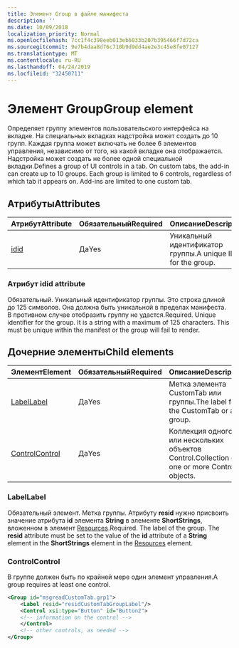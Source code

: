 ```yaml
---
title: Элемент Group в файле манифеста
description: ''
ms.date: 10/09/2018
localization_priority: Normal
ms.openlocfilehash: 7cc1f4c398eeb013eb6033b207b395466f7d72ca
ms.sourcegitcommit: 9e7b4daa8d76c710b9d9dd4ae2e3c45e8fe07127
ms.translationtype: MT
ms.contentlocale: ru-RU
ms.lasthandoff: 04/24/2019
ms.locfileid: "32450711"
---
```

# <a name="group-element"></a><span data-ttu-id="4eafc-102">Элемент Group</span><span class="sxs-lookup"><span data-stu-id="4eafc-102">Group element</span></span>

<span data-ttu-id="4eafc-p101">Определяет группу элементов пользовательского интерфейса на вкладке.  На специальных вкладках надстройка может создать до 10 групп. Каждая группа может включать не более 6 элементов управления, независимо от того, на какой вкладке она отображается. Надстройка может создать не более одной специальной вкладки.</span><span class="sxs-lookup"><span data-stu-id="4eafc-p101">Defines a group of UI controls in a tab.  On custom tabs, the add-in can create up to 10 groups. Each group is limited to 6 controls, regardless of which tab it appears on. Add-ins are limited to one custom tab.</span></span>

## <a name="attributes"></a><span data-ttu-id="4eafc-106">Атрибуты</span><span class="sxs-lookup"><span data-stu-id="4eafc-106">Attributes</span></span>

|  <span data-ttu-id="4eafc-107">Атрибут</span><span class="sxs-lookup"><span data-stu-id="4eafc-107">Attribute</span></span>  |  <span data-ttu-id="4eafc-108">Обязательный</span><span class="sxs-lookup"><span data-stu-id="4eafc-108">Required</span></span>  |  <span data-ttu-id="4eafc-109">Описание</span><span class="sxs-lookup"><span data-stu-id="4eafc-109">Description</span></span>  |
|:-----|:-----|:-----|
|  [<span data-ttu-id="4eafc-110">id</span><span class="sxs-lookup"><span data-stu-id="4eafc-110">id</span></span>](#id-attribute)  |  <span data-ttu-id="4eafc-111">Да</span><span class="sxs-lookup"><span data-stu-id="4eafc-111">Yes</span></span>  | <span data-ttu-id="4eafc-112">Уникальный идентификатор группы.</span><span class="sxs-lookup"><span data-stu-id="4eafc-112">A unique ID for the group.</span></span>|

### <a name="id-attribute"></a><span data-ttu-id="4eafc-113">Атрибут id</span><span class="sxs-lookup"><span data-stu-id="4eafc-113">id attribute</span></span>

<span data-ttu-id="4eafc-p102">Обязательный. Уникальный идентификатор группы. Это строка длиной до 125 символов. Она должна быть уникальной в пределах манифеста. В противном случае отобразить группу не удастся.</span><span class="sxs-lookup"><span data-stu-id="4eafc-p102">Required. Unique identifier for the group. It is a string with a maximum of 125 characters. This must be unique within the manifest or the group will fail to render.</span></span>

## <a name="child-elements"></a><span data-ttu-id="4eafc-118">Дочерние элементы</span><span class="sxs-lookup"><span data-stu-id="4eafc-118">Child elements</span></span>
|  <span data-ttu-id="4eafc-119">Элемент</span><span class="sxs-lookup"><span data-stu-id="4eafc-119">Element</span></span> |  <span data-ttu-id="4eafc-120">Обязательный</span><span class="sxs-lookup"><span data-stu-id="4eafc-120">Required</span></span>  |  <span data-ttu-id="4eafc-121">Описание</span><span class="sxs-lookup"><span data-stu-id="4eafc-121">Description</span></span>  |
|:-----|:-----|:-----|
|  [<span data-ttu-id="4eafc-122">Label</span><span class="sxs-lookup"><span data-stu-id="4eafc-122">Label</span></span>](#label)      | <span data-ttu-id="4eafc-123">Да</span><span class="sxs-lookup"><span data-stu-id="4eafc-123">Yes</span></span> |  <span data-ttu-id="4eafc-124">Метка элемента CustomTab или группы.</span><span class="sxs-lookup"><span data-stu-id="4eafc-124">The label for the CustomTab or a group.</span></span>  |
|  [<span data-ttu-id="4eafc-125">Control</span><span class="sxs-lookup"><span data-stu-id="4eafc-125">Control</span></span>](#control)    | <span data-ttu-id="4eafc-126">Да</span><span class="sxs-lookup"><span data-stu-id="4eafc-126">Yes</span></span> |  <span data-ttu-id="4eafc-127">Коллекция одного или нескольких объектов Control.</span><span class="sxs-lookup"><span data-stu-id="4eafc-127">Collection of one or more Control objects.</span></span>  |

### <a name="label"></a><span data-ttu-id="4eafc-128">Label</span><span class="sxs-lookup"><span data-stu-id="4eafc-128">Label</span></span> 

<span data-ttu-id="4eafc-p103">Обязательный элемент. Метка группы. Атрибуту **resid** нужно присвоить значение атрибута **id** элемента **String** в элементе **ShortStrings**, вложенном в элемент [Resources](resources.md).</span><span class="sxs-lookup"><span data-stu-id="4eafc-p103">Required. The label of the group. The  **resid** attribute must be set to the value of the **id** attribute of a **String** element in the **ShortStrings** element in the [Resources](resources.md) element.</span></span>

### <a name="control"></a><span data-ttu-id="4eafc-132">Control</span><span class="sxs-lookup"><span data-stu-id="4eafc-132">Control</span></span>
<span data-ttu-id="4eafc-133">В группе должен быть по крайней мере один элемент управления.</span><span class="sxs-lookup"><span data-stu-id="4eafc-133">A group requires at least one control.</span></span>

```xml
<Group id="msgreadCustomTab.grp1">
    <Label resid="residCustomTabGroupLabel"/>
    <Control xsi:type="Button" id="Button2">
    <!-- information on the control -->
    </Control>
    <!-- other controls, as needed -->
</Group>
```
